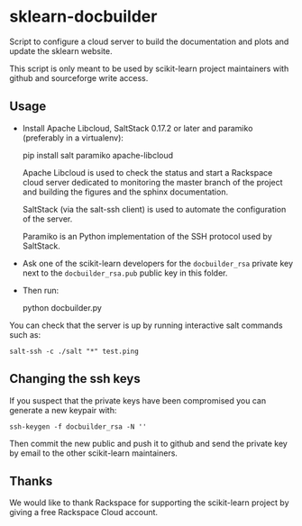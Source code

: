 sklearn-docbuilder
==================

Script to configure a cloud server to build the documentation and plots and
update the sklearn website.

This script is only meant to be used by scikit-learn project maintainers with
github and sourceforge write access.


Usage
-----

- Install Apache Libcloud, SaltStack 0.17.2 or later and paramiko
  (preferably in a virtualenv):

    pip install salt paramiko apache-libcloud

  Apache Libcloud is used to check the status and start a Rackspace cloud
  server dedicated to monitoring the master branch of the project and building
  the figures and the sphinx documentation.

  SaltStack (via the salt-ssh client) is used to automate the configuration of
  the server.

  Paramiko is an Python implementation of the SSH protocol used by SaltStack.

- Ask one of the scikit-learn developers for the `docbuilder_rsa` private key
  next to the `docbuilder_rsa.pub` public key in this folder.

- Then run:

    python docbuilder.py


You can check that the server is up by running interactive salt commands such
as:

    salt-ssh -c ./salt "*" test.ping


Changing the ssh keys
---------------------

If you suspect that the private keys have been compromised you can generate
a new keypair with:

    ssh-keygen -f docbuilder_rsa -N ''

Then commit the new public and push it to github and send the private key by
email to the other scikit-learn maintainers.


Thanks
------

We would like to thank Rackspace for supporting the scikit-learn project by
giving a free Rackspace Cloud account.
